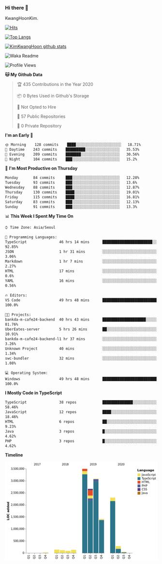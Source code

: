 ### Hi there 👋

KwangHoonKim.

[![Hits](https://hits.seeyoufarm.com/api/count/incr/badge.svg?url=https%3A%2F%2Fgithub.com%2Frhkdgns95)](https://hits.seeyoufarm.com)  

[![Top Langs](https://github-readme-stats.vercel.app/api/top-langs/?username=rhkdgns95&layout=compact)](https://github.com/anuraghazra/github-readme-stats)   

[![KimKwangHoon github stats](https://github-readme-stats.vercel.app/api?username=rhkdgns95&show_icons=true)](https://github.com/anuraghazra/github-readme-stats)  



<!--
**rhkdgns95/rhkdgns95** is a ✨ _special_ ✨ repository because its `README.md` (this file) appears on your GitHub profile.

Here are some ideas to get you started:

- 🔭 I’m currently working on ...
- 🌱 I’m currently learning ...
- 👯 I’m looking to collaborate on ...
- 🤔 I’m looking for help with ...
- 💬 Ask me about ...
- 📫 How to reach me: ...
- 😄 Pronouns: ...
- ⚡ Fun fact: ...
-->



![Waka Readme](https://github.com/rhkdgns95/rhkdgns95/workflows/Waka%20Readme/badge.svg)
<!--START_SECTION:waka-->
![Profile Views](http://img.shields.io/badge/Profile%20Views-21-blue)

**🐱 My Github Data** 

> 🏆 435 Contributions in the Year 2020
 > 
> 📦 0 Bytes Used in Github's Storage 
 > 
> 🚫 Not Opted to Hire
 > 
> 📜 57 Public Repositories
 > 
> 🔑 0 Private Repository 
 > 
**I'm an Early 🐤** 

```text
🌞 Morning    128 commits    ████░░░░░░░░░░░░░░░░░░░░░   18.71% 
🌆 Daytime    243 commits    █████████░░░░░░░░░░░░░░░░   35.53% 
🌃 Evening    209 commits    ███████░░░░░░░░░░░░░░░░░░   30.56% 
🌙 Night      104 commits    ███░░░░░░░░░░░░░░░░░░░░░░   15.2%

```
📅 **I'm Most Productive on Thursday** 

```text
Monday       84 commits     ███░░░░░░░░░░░░░░░░░░░░░░   12.28% 
Tuesday      93 commits     ███░░░░░░░░░░░░░░░░░░░░░░   13.6% 
Wednesday    88 commits     ███░░░░░░░░░░░░░░░░░░░░░░   12.87% 
Thursday     130 commits    ████░░░░░░░░░░░░░░░░░░░░░   19.01% 
Friday       115 commits    ████░░░░░░░░░░░░░░░░░░░░░   16.81% 
Saturday     83 commits     ███░░░░░░░░░░░░░░░░░░░░░░   12.13% 
Sunday       91 commits     ███░░░░░░░░░░░░░░░░░░░░░░   13.3%

```


📊 **This Week I Spent My Time On** 

```text
⌚︎ Time Zone: Asia/Seoul

💬 Programming Languages: 
TypeScript               46 hrs 14 mins      ███████████████████████░░   92.85% 
JSON                     1 hr 31 mins        ░░░░░░░░░░░░░░░░░░░░░░░░░   3.06% 
Markdown                 1 hr 7 mins         ░░░░░░░░░░░░░░░░░░░░░░░░░   2.27% 
HTML                     17 mins             ░░░░░░░░░░░░░░░░░░░░░░░░░   0.6% 
YAML                     16 mins             ░░░░░░░░░░░░░░░░░░░░░░░░░   0.56%

🔥 Editors: 
VS Code                  49 hrs 48 mins      █████████████████████████   100.0%

🐱‍💻 Projects: 
bankda-m-cafe24-backend  40 hrs 43 mins      ████████████████████░░░░░   81.76% 
UberEates-server         5 hrs 26 mins       ██░░░░░░░░░░░░░░░░░░░░░░░   10.91% 
bankda-m-cafe24-backend-l1 hr 37 mins        ░░░░░░░░░░░░░░░░░░░░░░░░░   3.26% 
Unknown Project          40 mins             ░░░░░░░░░░░░░░░░░░░░░░░░░   1.34% 
swc-bundler              32 mins             ░░░░░░░░░░░░░░░░░░░░░░░░░   1.08%

💻 Operating System: 
Windows                  49 hrs 48 mins      █████████████████████████   100.0%

```

**I Mostly Code in TypeScript** 

```text
TypeScript               38 repos            ██████████████░░░░░░░░░░░   58.46% 
JavaScript               12 repos            ████░░░░░░░░░░░░░░░░░░░░░   18.46% 
HTML                     6 repos             ██░░░░░░░░░░░░░░░░░░░░░░░   9.23% 
Java                     3 repos             █░░░░░░░░░░░░░░░░░░░░░░░░   4.62% 
PHP                      3 repos             █░░░░░░░░░░░░░░░░░░░░░░░░   4.62%

```


**Timeline**

![Chart not found](https://github.com/rhkdgns95/rhkdgns95/blob/master/charts/bar_graph.png) 


<!--END_SECTION:waka-->

